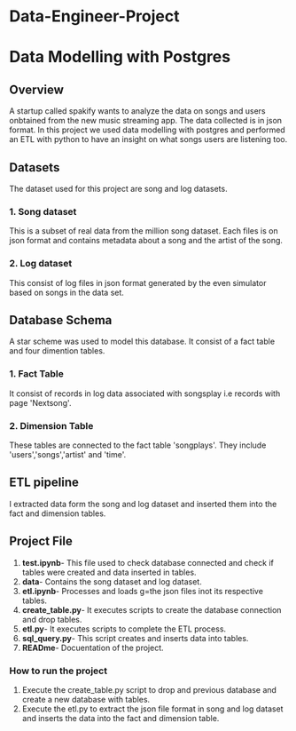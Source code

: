 # Data-Engineer-Project

# Data Modelling with Postgres

## Overview
A startup called spakify wants to analyze the data on songs and users onbtained from the new music streaming app. The data collected is in json format. In this project we used data modelling with postgres and performed an ETL with python to have an insight on what songs users are listening too.

## Datasets
The dataset used for this project are song and log datasets.
### 1. Song dataset
This is a subset of real data from the million song dataset. Each files is on json format and contains metadata about a song and the artist of the song.
### 2. Log dataset
This consist of log files in json format generated by the even simulator based on songs in the data set.

## Database Schema
A star scheme was used to model this database. It consist of a fact table and four dimention tables.
### 1. Fact Table
It consist of records in log data associated with songsplay i.e records with page 'Nextsong'.
### 2. Dimension Table
These tables are connected to the fact table 'songplays'. They include 'users','songs','artist' and 'time'.

## ETL pipeline
I extracted data form the song and log dataset and inserted them into the fact and dimension tables.

## Project File
1. **test.ipynb**- This file used to check database connected and check if tables were created and data inserted in tables.
2. **data**- Contains the song dataset and log dataset.
3. **etl.ipynb**- Processes and loads g=the json files inot its respective tables.
4. **create_table.py**- It executes scripts to create the database connection and drop tables.
5. **etl.py**- It executes scripts to complete the ETL process.
6. **sql_query.py**- This script creates and inserts data into tables.
7. **READme**- Docuentation of the project.

### How to run the project
1. Execute the create_table.py script to drop and previous database and create a new database with tables.
2. Execute the etl.py to extract the json file format in song and log dataset and inserts the data into the fact and dimension table.


